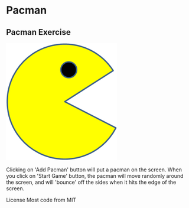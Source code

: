 # Pacman
## Pacman Exercise
<img src="images/PacMan1.png" width='300'/>

Clicking on 'Add Pacman' button will put a pacman on the screen. When you click on 'Start Game' button, the pacman will move randomly around the screen, and will 'bounce' off the sides when it hits the edge of the screen. 

License
Most code from MIT
